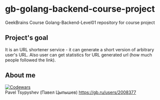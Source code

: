 # gb-golang-backend-course-project
GeekBrains Course Golang-Backend-Level01 repository for course project
## Project's goal
It is an URL shortener service - it can generate a short version of arbitrary user's URL.
Also user can get statistics for URL generated url (how much people followed the link).
## About me
[![Codewars](https://www.codewars.com/users/ptsypyshev/badges/large)](https://www.codewars.com/users/ptsypyshev)  
Pavel Tsypyshev (Павел Цыпышев) https://gb.ru/users/2008377
